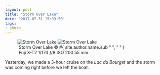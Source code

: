 ```yaml
---
layout: post
title: "Storm Over Lake"
date: '2017-07-31 15:09:50'
tags:
- photo
---
```


<figure>
<picture>
  <!--[if IE 9]><video style="display: none;"><![endif]-->
  <source srcset="#{ site.img_base_url }images/2017-07-30-storm-over-lake-900w.jpg, #{ site.img_base_url }images/2017-07-30-storm-over-lake-1800w.jpg 2x" media="(min-width: 768px)">
  <source srcset="#{ site.img_base_url }images/2017-07-30-storm-over-lake-480w.jpg, #{ site.img_base_url }images/2017-07-30-storm-over-lake-960w.jpg 2x">
  <!--[if IE 9]></video><![endif]-->
  <img srcset="#{ site.img_base_url }images/2017-07-30-storm-over-lake-480w.jpg, #{ site.img_base_url }images/2017-07-30-storm-over-lake-960w.jpg 2x" alt="Storm Over Lake">
</picture>
<noscript>
  <img src="#{ site.img_base_url }images/2017-07-30-storm-over-lake-480w.jpg" alt="Storm Over Lake">
</noscript>
<figcaption>
<figcaption><a href="https://goo.gl/maps/ncubK26Ua1B2"><i class="fa fa-map-marker"></i></a>&nbsp;Storm Over Lake
  <span class="copyright">&copy;&nbsp;#{ site.author.name.sub " ", "&nbsp;" }</span>
</figcaption>
<div class="metadata">
  <i class="fa fa-camera"></i>&nbsp;Fuji&nbsp;X-T2
  <span class="speed">1/170</span>
  <span class="aperture"><i>&#402;</i>/8</span>
  <span class="iso">ISO&nbsp;200</span>
  <span class="focal-length">55&nbsp;mm</span>
</div>
</figure>

Yesterday, we made a 3-hour cruise on the _Lac du Bourget_ and the storm was coming right before we left the boat.

